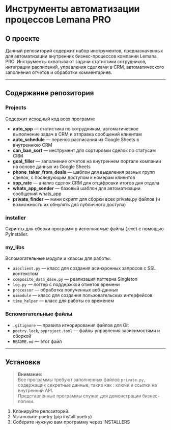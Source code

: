 # Инструменты автоматизации процессов Lemana PRO

## О проекте

Данный репозиторий содержит набор инструментов, предназначенных для автоматизации внутренних бизнес-процессов компании Lemana PRO. Инструменты охватывают задачи статистики сотрудников, интеграции расписаний, управления сделками в CRM, автоматического заполнения отчетов и обработки комментариев.

---

## Содержание репозитория

### Projects  
Содержит исходный код всех программ:

- **auto_spp** — статистика по сотрудникам, автоматическое выполнение задач в CRM и отправка сообщений клиентам  
- **auto_schedule** — перенос расписания из Google Sheets в внутреннюю CRM  
- **can_ban_sort** — инструмент для сортировки сделок по статусам CRM  
- **goal_filler** — заполнение отчетов на внутреннем портале компании на основе данных из Google Sheets  
- **phone_taker_from_deals** — шаблон для выделения разных групп сделок, с последующим доступом к номерам клиентов
- **spp_rate** — анализ сделок CRM для отцифровки итогов дня отдела
- **whats_app_sender** — базовый шаблон для автоматизации сообщений whats_app
- **private_finder** — мини скрипт для сборки всех private.py файлов (и возможность их обнулять для публичного доступа)

### installer
Скрипты для сборки программ в исполняемые файлы (.exe) с помощью PyInstaller.

### my_libs  
Вспомогательные модули и классы для работы:

- `aioclient.py` — класс для создания асинхронных запросов с SSL контекстом  
- `composite_data_dase.py` — реализация паттерна Singleton  
- `log.py` — логгер с поддержкой отметок времени  
- `processor` — обработка полученных веб-данных  
- `uimodule` — класс для создания пользовательских интерфейсов  
- `time_helper` — класс для работы со временем

### Вспомогательные файлы

- `.gitignore` — правила игнорирования файлов для Git  
- `poetry.lock`, `pyproject.toml` — файлы управления зависимостями и сборкой  
- `README.md` — этот файл  

---

## Установка

> **Внимание:**  
> Все программы требуют заполненных файлов `private.py`,  
> содержащих секретные данные, такие как : ключи и ссылки на внутренний API.  
> Представленные программы служат для демонстрации бизнес-логики.

1. Клонируйте репозиторий:
2. Установите poetry (pip install poetry)
3. Соберите нужную вам программу через INSTALLERS
